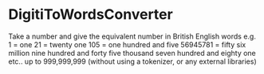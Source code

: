 # DigitiToWordsConverter
Take a number and give the equivalent number in British English words e.g.
1 = one
21 = twenty one
105 = one hundred and five
56945781 = fifty six million nine hundred and forty five thousand seven hundred and eighty
one
etc.. up to 999,999,999
(without using a tokenizer, or any external libraries)
